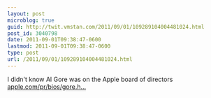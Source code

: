 ```yaml
---
layout: post
microblog: true
guid: http://twit.vmstan.com/2011/09/01/109289104004481024.html
post_id: 3040798
date: 2011-09-01T09:38:47-0600
lastmod: 2011-09-01T09:38:47-0600
type: post
url: /2011/09/01/109289104004481024.html
---
```

I didn't know Al Gore was on the Apple board of directors <a href="http://www.apple.com/pr/bios/gore.html">apple.com/pr/bios/gore.h…</a>
